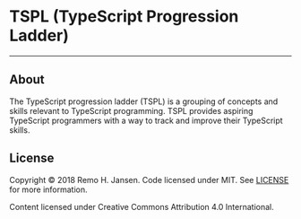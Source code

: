 # TSPL (TypeScript Progression Ladder)

---

## About
The TypeScript progression ladder (TSPL) is a grouping of concepts and skills relevant to TypeScript programming. TSPL provides aspiring TypeScript programmers with a way to track and improve their TypeScript skills.

## License
Copyright © 2018 Remo H. Jansen. Code licensed under MIT. See [LICENSE](https://github.com/remojansen/TSPL/blob/master/LICENSE) for more information.

Content licensed under Creative Commons Attribution 4.0 International.
